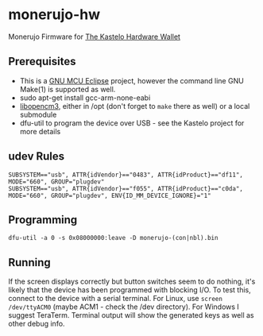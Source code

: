 # monerujo-hw
Monerujo Firmware for [The Kastelo Hardware Wallet](https://github.com/monero-project/kastelo/)

## Prerequisites
- This is a [GNU MCU Eclipse](https://gnu-mcu-eclipse.github.io/) project, however the
  command line GNU Make(1) is supported as well.
- sudo apt-get install gcc-arm-none-eabi
- [libopencm3](https://github.com/libopencm3/libopencm3/), either in /opt (don't forget to
  ```make``` there as well) or a local submodule
- dfu-util to program the device over USB - see the Kastelo project for more details

## udev Rules
```
SUBSYSTEM=="usb", ATTR{idVendor}=="0483", ATTR{idProduct}=="df11", MODE="660", GROUP="plugdev"
SUBSYSTEM=="usb", ATTR{idVendor}=="f055", ATTR{idProduct}=="c0da", MODE="660", GROUP="plugdev", ENV{ID_MM_DEVICE_IGNORE}="1"
```

## Programming
```dfu-util -a 0 -s 0x08000000:leave -D monerujo-(con|nbl).bin```

## Running
If the screen displays correctly but button switches seem to do nothing, it's likely that the device has been programmed with blocking I/O. To test this, connect to the device with a serial terminal. For Linux, use ```screen /dev/ttyACM0``` (maybe ACM1 - check the /dev directory). For Windows I suggest TeraTerm. Terminal output will show the generated keys as well as other debug info.
